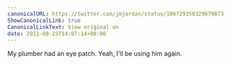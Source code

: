 ```yaml
---
canonicalURL: https://twitter.com/jmjordan/status/106729350329679873
ShowCanonicalLink: true
CanonicalLinkText: View original on
date: 2011-08-25T14:07:14+00:00
---
```

My plumber had an eye patch. Yeah, I'll be using him again.